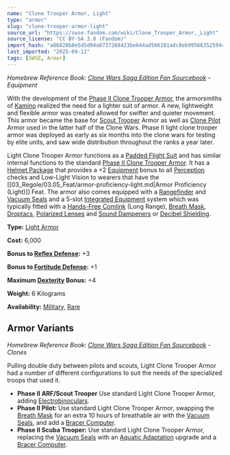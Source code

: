 ```yaml
---
name: "Clone Trooper Armor, Light"
type: "armor"
slug: "clone-trooper-armor-light"
source_url: "https://swse.fandom.com/wiki/Clone_Trooper_Armor,_Light"
source_license: "CC BY-SA 3.0 (Fandom)"
import_hash: "a86828b8e5d5d94a8737268423be644ad566201adc8eb995663525944581419e"
last_imported: "2025-09-12"
tags: [SWSE, Armor]
---
```

*Homebrew Reference Book: [Clone Wars Saga Edition Fan Sourcebook](https://swse.fandom.com/wiki/Clone_Wars_Saga_Edition_Fan_Sourcebook) - Equipment*

With the development of the [Phase II Clone Trooper Armor](https://swse.fandom.com/wiki/Phase_II_Clone_Trooper_Armor), the armorsmiths of [Kamino](https://swse.fandom.com/wiki/Kamino) realized the need for a lighter suit of armor. A new, lightweight and flexible armor was created allowed for swifter and quieter movement. This armor became the base for [Scout Trooper](https://swse.fandom.com/wiki/Scout_Trooper) Armor as well as [Clone Pilot](https://swse.fandom.com/wiki/Clone_Pilot) Armor used in the latter half of the Clone Wars. Phase II light clone trooper armor was deployed as early as six months into the clone wars for testing by elite units, and saw wide distribution throughout the ranks a year later.

Light Clone Trooper Armor functions as a [Padded Flight Suit](https://swse.fandom.com/wiki/Padded_Flight_Suit) and has similar internal functions to the standard [Phase II Clone Trooper Armor](https://swse.fandom.com/wiki/Phase_II_Clone_Trooper_Armor). It has a [Helmet Package](https://swse.fandom.com/wiki/Helmet_Package) that provides a +2 [Equipment](https://swse.fandom.com/wiki/Equipment) bonus to all [Perception](https://swse.fandom.com/wiki/Perception) checks and Low-Light Vision to wearers that have the [[03_Regole/03.05_Feat/armor-proficiency-light.md|Armor Proficiency (Light)]] Feat. The armor also comes equipped with a [Rangefinder](https://swse.fandom.com/wiki/Rangefinder) and [Vacuum Seals](https://swse.fandom.com/wiki/Vacuum_Seals) and a 5-slot [Integrated Equipment](https://swse.fandom.com/wiki/Integrated_Equipment) system which was typically fitted with a [Hands-Free Comlink](https://swse.fandom.com/wiki/Hands-Free_Comlink) (Long Range), [Breath Mask](https://swse.fandom.com/wiki/Breath_Mask), [Droptacs](https://swse.fandom.com/wiki/Droptacs), [Polarized Lenses](https://swse.fandom.com/wiki/Polarized_Lenses) and [Sound Dampeners](https://swse.fandom.com/wiki/Sound_Dampeners) or [Decibel Shielding](https://swse.fandom.com/wiki/Decibel_Shielding).

**Type:** [Light Armor](https://swse.fandom.com/wiki/Light_Armor)

**Cost:** 6,000

**Bonus to [Reflex Defense](https://swse.fandom.com/wiki/Reflex_Defense):** +3

**Bonus to [Fortitude Defense](https://swse.fandom.com/wiki/Fortitude_Defense):** +1

**Maximum [Dexterity](https://swse.fandom.com/wiki/Dexterity) Bonus:** +4

**Weight:** 6 Kilograms

**Availability:** [Military](https://swse.fandom.com/wiki/Military), [Rare](https://swse.fandom.com/wiki/Rare)
## Armor Variants
*Homebrew Reference Book: [Clone Wars Saga Edition Fan Sourcebook](https://swse.fandom.com/wiki/Clone_Wars_Saga_Edition_Fan_Sourcebook) - Clones*

Pulling double duty between pilots and scouts, Light Clone Trooper Armor had a number of different configurations to suit the needs of the specialized troops that used it.
- **Phase II ARF/Scout Trooper** Use standard Light Clone Trooper Armor, adding [Electrobinoculars](https://swse.fandom.com/wiki/Electrobinoculars).
- **Phase II Pilot:** Use standard Light Clone Trooper Armor, swapping the [Breath Mask](https://swse.fandom.com/wiki/Breath_Mask) for an extra 10 hours of breathable air with the [Vacuum Seals](https://swse.fandom.com/wiki/Vacuum_Seals), and add a [Bracer Computer](https://swse.fandom.com/wiki/Bracer_Computer).
- **Phase II Scuba Trooper:** Use standard Light Clone Trooper Armor, replacing the [Vacuum Seals](https://swse.fandom.com/wiki/Vacuum_Seals) with an [Aquatic Adaptation](https://swse.fandom.com/wiki/Aquatic_Adaptation) upgrade and a [Bracer Computer](https://swse.fandom.com/wiki/Bracer_Computer).